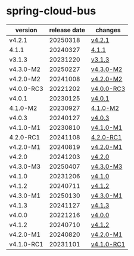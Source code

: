 # spring-cloud-bus	


|version|release date|changes|
|---|---|---|
|v4.2.1|20250318|[v4.2.1](./v4.2.1-20250318.md)|
|4.1.1|20240327|[4.1.1](./4.1.1-20240327.md)|
|v3.1.3|20231220|[v3.1.3](./v3.1.3-20231220.md)|
|v4.3.0-M2|20250227|[v4.3.0-M2](./v4.3.0-M2-20250227.md)|
|v4.2.0-M2|20241008|[v4.2.0-M2](./v4.2.0-M2-20241008.md)|
|v4.0.0-RC3|20221202|[v4.0.0-RC3](./v4.0.0-RC3-20221202.md)|
|v4.0.1|20230125|[v4.0.1](./v4.0.1-20230125.md)|
|4.1.0-M2|20230927|[4.1.0-M2](./4.1.0-M2-20230927.md)|
|v4.0.3|20240127|[v4.0.3](./v4.0.3-20240127.md)|
|v4.1.0-M1|20230810|[v4.1.0-M1](./v4.1.0-M1-20230810.md)|
|4.2.0-RC1|20241108|[4.2.0-RC1](./4.2.0-RC1-20241108.md)|
|v4.2.0-M1|20240819|[v4.2.0-M1](./v4.2.0-M1-20240819.md)|
|v4.2.0|20241203|[v4.2.0](./v4.2.0-20241203.md)|
|v4.3.0-M3|20250407|[v4.3.0-M3](./v4.3.0-M3-20250407.md)|
|v4.1.0|20231206|[v4.1.0](./v4.1.0-20231206.md)|
|v4.1.2|20240711|[v4.1.2](./v4.1.2-20240711.md)|
|v4.3.0-M1|20250130|[v4.3.0-M1](./v4.3.0-M1-20250130.md)|
|v4.1.3|20241127|[v4.1.3](./v4.1.3-20241127.md)|
|v4.0.0|20221216|[v4.0.0](./v4.0.0-20221216.md)|
|v4.1.2|20240710|[v4.1.2](./v4.1.2-20240710.md)|
|v4.2.0-M1|20240820|[v4.2.0-M1](./v4.2.0-M1-20240820.md)|
|v4.1.0-RC1|20231101|[v4.1.0-RC1](./v4.1.0-RC1-20231101.md)|
